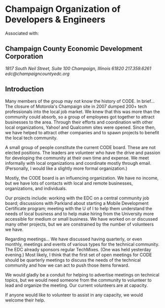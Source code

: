 Champaign Organization of Developers & Engineers
================================================

Associated with:

## Champaign County Economic Development Corporation

<address>
1817 South Neil Street, Suite 100
Champaign, Illinois 61820
217.359.6261
edc@champaigncountyedc.org
</address>

## Introduction

Many members of the group may not know the history of CODE. In brief... The
closure of Motorola's Champaign site in 2007 dumped 200+ tech professionals
into the local job market. We knew that this was more than the community
could absorb, so a group of employees got together to attract businesses to
the area. Through their efforts and coordination with other local
organizations, Yahoo! and Qualcomm sites were opened. Since then, we have
helped to attract other companies and to spawn projects to benefit the local
tech community.

A small group of people constitute the current CODE board. These are not
elected positions. The leaders are volunteer who have the drive and passion
for developing the community at their own time and expense. We meet
informally with local organizations and coordinate mostly through email.
(Personally, I would like a slightly more formal organization.)

Mostly, the CODE board is an influencing organization. We have no income, but
we have lots of contacts with local and remote businesses, organizations, and
individuals.

Our projects include: working with the EDC on a central community job board;
discussions with Parkland about starting a Mobile Development Certificate
program; meeting with the U of I to help them understand the needs of local
business and to help make hiring from the University more accessible for
medium or small business. We have worked on or discussed many other projects,
but we are constrained by the number of volunteers we have.

Regarding meetings... We have discussed having quarterly, or even monthly,
meetings and events of various types for the technical community. The EDC
already sponsors regular TechMixes. (One was held yesterday evening.) Most
likely, I think that the first set of open meetings for CODE should be
quarterly meetings to discuss the needs of the technical community and how we
can act to push those items forward.

We would gladly be a conduit for helping to advertise meetings on technical
topics, but we would need someone from the community to volunteer to lead and
organize the meeting. Our current volunteers are at capacity.

If anyone would like to volunteer to assist in any capacity, we would welcome
their help.
